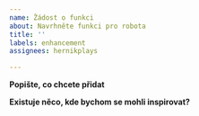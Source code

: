```yaml
---
name: Žádost o funkci
about: Navrhněte funkci pro robota
title: ''
labels: enhancement
assignees: hernikplays

---
```


**Popište, co chcete přidat**

**Existuje něco, kde bychom se mohli inspirovat?**
